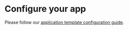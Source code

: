 # Configure your app

Please follow our [application template configuration guide](https://kalisio.github.io/kApp/guides/development/configure.html).

